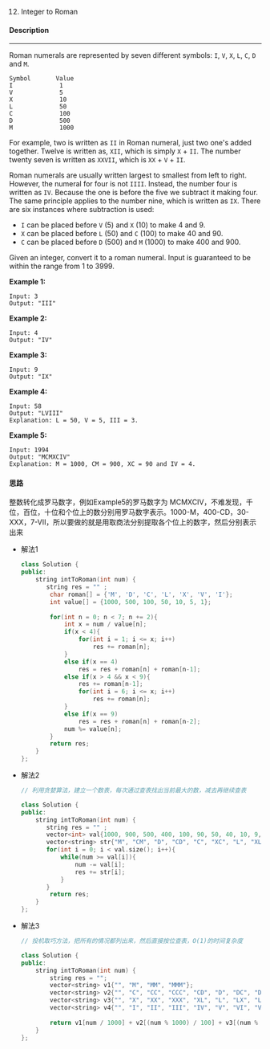 12. Integer to Roman

#### Description

------

Roman numerals are represented by seven different symbols: `I`, `V`, `X`, `L`, `C`, `D` and `M`.

```
Symbol       Value
I             1
V             5
X             10
L             50
C             100
D             500
M             1000
```

For example, two is written as `II` in Roman numeral, just two one's added together. Twelve is written as, `XII`, which is simply `X` + `II`. The number twenty seven is written as `XXVII`, which is `XX` + `V` + `II`.

Roman numerals are usually written largest to smallest from left to right. However, the numeral for four is not `IIII`. Instead, the number four is written as `IV`. Because the one is before the five we subtract it making four. The same principle applies to the number nine, which is written as `IX`. There are six instances where subtraction is used:

- `I` can be placed before `V` (5) and `X` (10) to make 4 and 9. 
- `X` can be placed before `L` (50) and `C` (100) to make 40 and 90. 
- `C` can be placed before `D` (500) and `M` (1000) to make 400 and 900.

Given an integer, convert it to a roman numeral. Input is guaranteed to be within the range from 1 to 3999.

**Example 1:**

```
Input: 3
Output: "III"
```

**Example 2:**

```
Input: 4
Output: "IV"
```

**Example 3:**

```
Input: 9
Output: "IX"
```

**Example 4:**

```
Input: 58
Output: "LVIII"
Explanation: L = 50, V = 5, III = 3.
```

**Example 5:**

```
Input: 1994
Output: "MCMXCIV"
Explanation: M = 1000, CM = 900, XC = 90 and IV = 4.
```



#### 思路

整数转化成罗马数字，例如Example5的罗马数字为 MCMXCIV，不难发现，千位，百位，十位和个位上的数分别用罗马数字表示。1000-M，400-CD，30-XXX，7-VII，所以要做的就是用取商法分别提取各个位上的数字，然后分别表示出来

- 解法1

  ```c++
  class Solution {
  public:
      string intToRoman(int num) {
         string res = "" ;
          char roman[] = {'M', 'D', 'C', 'L', 'X', 'V', 'I'};
          int value[] = {1000, 500, 100, 50, 10, 5, 1};
          
          for(int n = 0; n < 7; n += 2){
              int x = num / value[n];
              if(x < 4){
                  for(int i = 1; i <= x; i++)
                      res += roman[n];
              }
              else if(x == 4)
                  res = res + roman[n] + roman[n-1];
              else if(x > 4 && x < 9){
                  res += roman[n-1];
                  for(int i = 6; i <= x; i++)
                      res += roman[n];
              }
              else if(x == 9)
                  res = res + roman[n] + roman[n-2];
              num %= value[n];
          }
          return res;
      }
  };
  ```

- 解法2

  ```c++
  // 利用贪婪算法，建立一个数表，每次通过查表找出当前最大的数，减去再继续查表
  
  class Solution {
  public:
      string intToRoman(int num) {
         string res = "" ;
         vector<int> val{1000, 900, 500, 400, 100, 90, 50, 40, 10, 9, 5, 4, 1};
         vector<string> str{"M", "CM", "D", "CD", "C", "XC", "L", "XL", "X", "IX", "V", "IV", "I"};
         for(int i = 0; i < val.size(); i++){
             while(num >= val[i]){
                 num -= val[i];
                 res += str[i];
             }
         }
          return res;
      }
  };
  ```

- 解法3

  ```c++
  // 投机取巧方法，把所有的情况都列出来，然后直接按位查表，O(1)的时间复杂度
  
  class Solution {
  public:
      string intToRoman(int num) {
          string res = "";
          vector<string> v1{"", "M", "MM", "MMM"};
          vector<string> v2{"", "C", "CC", "CCC", "CD", "D", "DC", "DCC", "DCCC", "CM"};
          vector<string> v3{"", "X", "XX", "XXX", "XL", "L", "LX", "LXX", "LXXX", "XC"};
          vector<string> v4{"", "I", "II", "III", "IV", "V", "VI", "VII", "VIII", "IX"};
          
          return v1[num / 1000] + v2[(num % 1000) / 100] + v3[(num % 100) / 10] + v4[num % 10];
      }
  };
  ```
